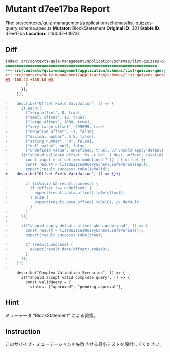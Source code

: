 # Mutant d7ee17ba Report

**File**: src/contexts/quiz-management/application/schemas/list-quizzes-query.schema.spec.ts
**Mutator**: BlockStatement
**Original ID**: 301
**Stable ID**: d7ee17ba
**Location**: L164:47–L197:6

## Diff

```diff
Index: src/contexts/quiz-management/application/schemas/list-quizzes-query.schema.spec.ts
===================================================================
--- src/contexts/quiz-management/application/schemas/list-quizzes-query.schema.spec.ts	original
+++ src/contexts/quiz-management/application/schemas/list-quizzes-query.schema.spec.ts	mutated #301
@@ -160,43 +160,10 @@
         }
       });
     });
 
-    describe("Offset Field Validation", () => {
-      it.each([
-        ["zero offset", 0, true],
-        ["small offset", 10, true],
-        ["large offset", 1000, true],
-        ["very large offset", 999999, true],
-        ["negative offset", -1, false],
-        ["decimal number", 5.5, false],
-        ["string number", "0", false],
-        ["null value", null, false],
-        ["undefined value", undefined, true], // Should apply default
-      ])("should validate offset: %s -> %s", (_desc, offset, isValid) => {
-        const input = offset === undefined ? {} : { offset };
-        const result = listQuizzesQuerySchema.safeParse(input);
-        expect(result.success).toBe(isValid);
+    describe("Offset Field Validation", () => {});
 
-        if (isValid && result.success) {
-          if (offset !== undefined) {
-            expect(result.data.offset).toBe(offset);
-          } else {
-            expect(result.data.offset).toBe(0); // default
-          }
-        }
-      });
-
-      it("should apply default offset when undefined", () => {
-        const result = listQuizzesQuerySchema.safeParse({});
-        expect(result.success).toBe(true);
-
-        if (result.success) {
-          expect(result.data.offset).toBe(0);
-        }
-      });
-    });
-
     describe("Complex Validation Scenarios", () => {
       it("should accept valid complete query", () => {
         const validQuery = {
           status: ["approved", "pending_approval"],
```

## Hint

ミューテータ "BlockStatement" による置換。

## Instruction

このサバイブ・ミューテーションを失敗させる最小テストを設計してください。
